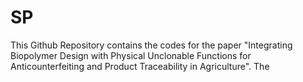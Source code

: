 # SP
This Github Repository contains the codes for the paper "Integrating Biopolymer Design with Physical Unclonable Functions for Anticounterfeiting and Product Traceability in Agriculture".
The 

